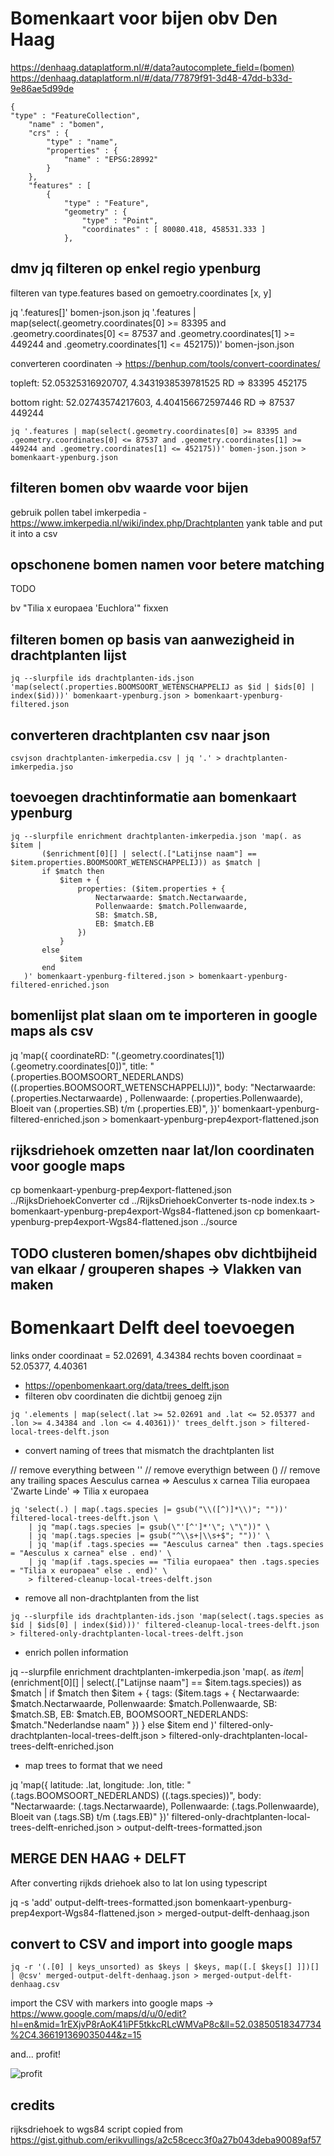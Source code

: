 # Bomenkaart voor bijen obv Den Haag

https://denhaag.dataplatform.nl/#/data?autocomplete_field=(bomen)
https://denhaag.dataplatform.nl/#/data/77879f91-3d48-47dd-b33d-9e86ae5d99de

```
{
"type" : "FeatureCollection",
	"name" : "bomen",
	"crs" : {
		"type" : "name",
		"properties" : {
			"name" : "EPSG:28992"
		}
	},
	"features" : [
		{
			"type" : "Feature",
			"geometry" : {
				"type" : "Point",
				"coordinates" : [ 80080.418, 458531.333 ]
			},
```

## dmv jq filteren op enkel regio ypenburg

filteren van 
type.features
			based on gemoetry.coordinates [x, y]


jq '.features[]' bomen-json.json
jq '.features | map(select(.geometry.coordinates[0] >= 83395 and .geometry.coordinates[0] <= 87537 and .geometry.coordinates[1] >= 449244 and .geometry.coordinates[1] <= 452175))' bomen-json.json


converteren coordinaten -> https://benhup.com/tools/convert-coordinates/

topleft: 52.05325316920707, 4.3431938539781525
	RD => 83395 452175

bottom right: 52.02743574217603, 4.404156672597446
	RD => 87537 449244


`jq '.features | map(select(.geometry.coordinates[0] >= 83395 and .geometry.coordinates[0] <= 87537 and .geometry.coordinates[1] >= 449244 and .geometry.coordinates[1] <= 452175))' bomen-json.json > bomenkaart-ypenburg.json`

## filteren bomen obv waarde voor bijen

gebruik pollen tabel imkerpedia - https://www.imkerpedia.nl/wiki/index.php/Drachtplanten
yank table and put it into a csv

## opschonene bomen namen voor betere matching
TODO

bv "Tilia x europaea 'Euchlora'" fixxen


## filteren bomen op basis van aanwezigheid in drachtplanten lijst

`jq --slurpfile ids drachtplanten-ids.json 'map(select(.properties.BOOMSOORT_WETENSCHAPPELIJ as $id | $ids[0] | index($id)))' bomenkaart-ypenburg.json > bomenkaart-ypenburg-filtered.json`

## converteren drachtplanten csv naar json

`csvjson drachtplanten-imkerpedia.csv | jq '.' > drachtplanten-imkerpedia.jso` 


## toevoegen drachtinformatie aan bomenkaart ypenburg

```
jq --slurpfile enrichment drachtplanten-imkerpedia.json 'map(. as $item |
       ($enrichment[0][] | select(.["Latijnse naam"] == $item.properties.BOOMSOORT_WETENSCHAPPELIJ)) as $match |
       if $match then
           $item + {
               properties: ($item.properties + {
                   Nectarwaarde: $match.Nectarwaarde,
                   Pollenwaarde: $match.Pollenwaarde,
                   SB: $match.SB,
                   EB: $match.EB
               })
           }
       else
           $item
       end
   )' bomenkaart-ypenburg-filtered.json > bomenkaart-ypenburg-filtered-enriched.json
```
## bomenlijst plat slaan om te importeren in google maps als csv


jq 'map({
  coordinateRD: "\(.geometry.coordinates[1]) \(.geometry.coordinates[0])",
  title: "\(.properties.BOOMSOORT_NEDERLANDS) (\(.properties.BOOMSOORT_WETENSCHAPPELIJ))",
  body: "Nectarwaarde: \(.properties.Nectarwaarde) , Pollenwaarde: \(.properties.Pollenwaarde), Bloeit van \(.properties.SB) t/m \(.properties.EB)",
})' bomenkaart-ypenburg-filtered-enriched.json > bomenkaart-ypenburg-prep4export-flattened.json


## rijksdriehoek omzetten naar lat/lon coordinaten voor google maps

cp bomenkaart-ypenburg-prep4export-flattened.json ../RijksDriehoekConverter
cd ../RijksDriehoekConverter
ts-node index.ts > bomenkaart-ypenburg-prep4export-Wgs84-flattened.json
cp bomenkaart-ypenburg-prep4export-Wgs84-flattened.json ../source


## TODO clusteren bomen/shapes obv dichtbijheid van elkaar / grouperen shapes -> Vlakken van maken


# Bomenkaart Delft deel toevoegen

links onder coordinaat = 52.02691, 4.34384
rechts boven coordinaat = 52.05377, 4.40361

- https://openbomenkaart.org/data/trees_delft.json
- filteren obv coordinaten die dichtbij genoeg zijn

`jq '.elements | map(select(.lat >= 52.02691 and .lat <= 52.05377 and .lon >= 4.34384 and .lon <= 4.40361))' trees_delft.json > filtered-local-trees-delft.json`

- convert naming of trees that mismatch the drachtplanten list

// remove everything between ''
// remove everythign between ()
// remove any trailing spaces
Aesculus carnea => Aesculus x carnea
Tilia europaea 'Zwarte Linde' => Tilia x europaea


```
jq 'select(.) | map(.tags.species |= gsub("\\([^)]*\\)"; ""))' filtered-local-trees-delft.json \
    | jq "map(.tags.species |= gsub(\"'[^']*'\"; \"\"))" \
    | jq 'map(.tags.species |= gsub("^\\s+|\\s+$"; ""))' \
    | jq 'map(if .tags.species == "Aesculus carnea" then .tags.species = "Aesculus x carnea" else . end)' \
    | jq 'map(if .tags.species == "Tilia europaea" then .tags.species = "Tilia x europaea" else . end)' \
    > filtered-cleanup-local-trees-delft.json
```

- remove all non-drachtplanten from the list

`jq --slurpfile ids drachtplanten-ids.json 'map(select(.tags.species as $id | $ids[0] | index($id)))' filtered-cleanup-local-trees-delft.json > filtered-only-drachtplanten-local-trees-delft.json`

- enrich pollen information

jq --slurpfile enrichment drachtplanten-imkerpedia.json 'map(. as $item |
       ($enrichment[0][] | select(.["Latijnse naam"] == $item.tags.species)) as $match |
       if $match then
           $item + {
               tags: ($item.tags + {
                   Nectarwaarde: $match.Nectarwaarde,
                   Pollenwaarde: $match.Pollenwaarde,
                   SB: $match.SB,
                   EB: $match.EB,
                   BOOMSOORT_NEDERLANDS: $match."Nederlandse naam"
               })
           }
       else
           $item
       end
   )' filtered-only-drachtplanten-local-trees-delft.json > filtered-only-drachtplanten-local-trees-delft-enriched.json

- map trees to format that we need

jq 'map({ 
    latitude: .lat, 
    longitude: .lon, 
    title: "\(.tags.BOOMSOORT_NEDERLANDS) (\(.tags.species))",
    body: "Nectarwaarde: \(.tags.Nectarwaarde), Pollenwaarde: \(.tags.Pollenwaarde), Bloeit van \(.tags.SB) t/m \(.tags.EB)" 
    })' filtered-only-drachtplanten-local-trees-delft-enriched.json > output-delft-trees-formatted.json


## MERGE DEN HAAG + DELFT 

After converting rijkds driehoek also to lat lon using typescript

jq -s 'add' output-delft-trees-formatted.json bomenkaart-ypenburg-prep4export-Wgs84-flattened.json > merged-output-delft-denhaag.json


## convert to CSV and import into google maps
`jq -r '(.[0] | keys_unsorted) as $keys | $keys, map([.[ $keys[] ]])[] | @csv' merged-output-delft-denhaag.json > merged-output-delft-denhaag.csv`

import the CSV with markers into google maps -> https://www.google.com/maps/d/u/0/edit?hl=en&mid=1rEXjvP8rAoK41iPF5tkkcRLcWMVaP8c&ll=52.03850518347734%2C4.366191369035044&z=15

and... profit!

![profit](experimental-result.png)


## credits

rijksdriehoek to wgs84 script copied from https://gist.github.com/erikvullings/a2c58cecc3f0a27b043deba90089af57
